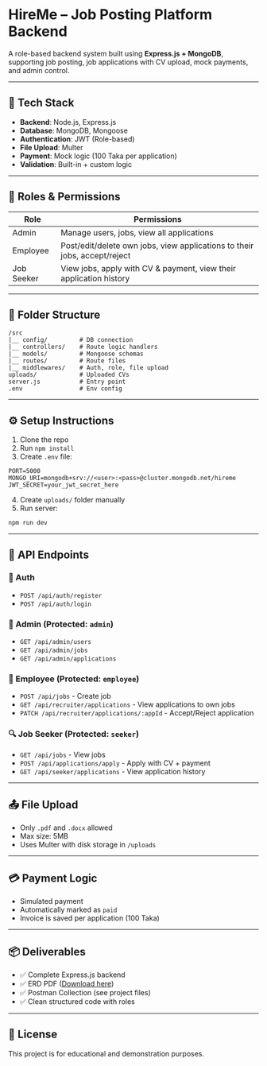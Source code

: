 # HireMe – Job Posting Platform Backend

A role-based backend system built using **Express.js + MongoDB**, supporting job posting, job applications with CV upload, mock payments, and admin control.

---

## 🚀 Tech Stack

* **Backend**: Node.js, Express.js
* **Database**: MongoDB, Mongoose
* **Authentication**: JWT (Role-based)
* **File Upload**: Multer
* **Payment**: Mock logic (100 Taka per application)
* **Validation**: Built-in + custom logic

---

## 🔐 Roles & Permissions

| Role       | Permissions                                                               |
| ---------- | ------------------------------------------------------------------------- |
| Admin      | Manage users, jobs, view all applications                                 |
| Employee   | Post/edit/delete own jobs, view applications to their jobs, accept/reject |
| Job Seeker | View jobs, apply with CV & payment, view their application history        |

---

## 📁 Folder Structure

```
/src
|__ config/         # DB connection
|__ controllers/    # Route logic handlers
|__ models/         # Mongoose schemas
|__ routes/         # Route files
|__ middlewares/    # Auth, role, file upload
uploads/            # Uploaded CVs
server.js           # Entry point
.env                # Env config
```

---

## ⚙️ Setup Instructions

1. Clone the repo
2. Run `npm install`
3. Create `.env` file:

```env
PORT=5000
MONGO_URI=mongodb+srv://<user>:<pass>@cluster.mongodb.net/hireme
JWT_SECRET=your_jwt_secret_here
```

4. Create `uploads/` folder manually
5. Run server:

```bash
npm run dev
```

---

## 🔗 API Endpoints

### 🔐 Auth

* `POST /api/auth/register`
* `POST /api/auth/login`

### 👥 Admin (Protected: `admin`)

* `GET /api/admin/users`
* `GET /api/admin/jobs`
* `GET /api/admin/applications`

### 💼 Employee (Protected: `employee`)

* `POST /api/jobs` - Create job
* `GET /api/recruiter/applications` - View applications to own jobs
* `PATCH /api/recruiter/applications/:appId` - Accept/Reject application

### 🔍 Job Seeker (Protected: `seeker`)

* `GET /api/jobs` - View jobs
* `POST /api/applications/apply` - Apply with CV + payment
* `GET /api/seeker/applications` - View application history

---

## 📤 File Upload

* Only `.pdf` and `.docx` allowed
* Max size: 5MB
* Uses Multer with disk storage in `/uploads`

---

## 💳 Payment Logic

* Simulated payment
* Automatically marked as `paid`
* Invoice is saved per application (100 Taka)

---

## 📦 Deliverables

* ✅ Complete Express.js backend
* ✅ ERD PDF ([Download here](./HireMe_ERD.pdf))
* ✅ Postman Collection (see project files)
* ✅ Clean structured code with roles

---

## 📄 License

This project is for educational and demonstration purposes.
